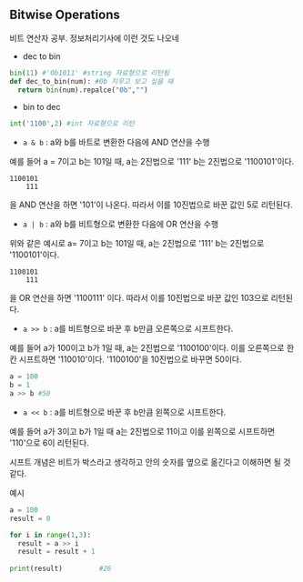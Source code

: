 ## Bitwise Operations
비트 연산자 공부. 정보처리기사에 이런 것도 나오네

- dec to bin 
```python
bin(11) #'0b1011' #string 자료형으로 리턴됨
def dec_to_bin(num): #0b 지우고 보고 싶을 때
  return bin(num).repalce("0b","")
```

- bin to dec
```python
int('1100',2) #int 자료형으로 리턴
```

- `a & b` : a와 b를 바트로 변환한 다음에 AND 연산을 수행

예를 들어 a = 7이고 b는 101일 때, a는 2진법으로 '111' b는 2진법으로 '1100101'이다.
```
1100101
    111
```
을 AND 연산을 하면 '101'이 나온다. 따라서 이를 10진법으로 바꾼 값인 5로 리턴된다.

- `a | b` : a와 b를 비트형으로 변환한 다음에 OR 연산을 수행

위와 같은 예시로 a= 7이고 b는 101일 때, a는 2진법으로 '111' b는 2진법으로 '1100101'이다.
```
1100101
    111
```
을 OR 연산을 하면 '1100111' 이다. 따라서 이를 10진법으로 바꾼 값인 103으로 리턴된다.

- `a >> b` : a를 비트형으로 바꾼 후 b만큼 오른쪽으로 시프트한다.

예를 들어 a가 100이고 b가 1일 때, a는 2진법으로  '1100100'이다. 이를 오른쪽으로 한 칸 시프트하면 '110010'이다. 
'1100100'을 10진법으로 바꾸면 50이다.
```python
a = 100
b = 1
a >> b #50
```

-  `a << b` : a를 비트형으로 바꾼 후 b만큼 왼쪽으로 시프트한다.

예를 들어 a가 3이고 b가 1일 때 a는 2진법으로 11이고 이를 왼쪽으로 시프트하면 '110'으로 6이 리턴된다.

시프트 개념은 비트가 박스라고 생각하고 안의 숫자를 옆으로 옮긴다고 이해하면 될 것 같다.

예시
```python
a = 100
result = 0

for i in range(1,3):
  result = a >> i
  result = result + 1
  
print(result)         #26
```
